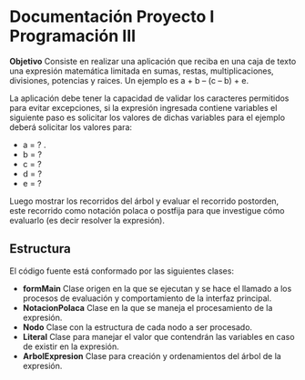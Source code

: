 # Documentación Proyecto I Programación III

**Objetivo** 
Consiste en realizar una aplicación que reciba en una caja de texto 
una expresión matemática limitada en sumas, restas, multiplicaciones, divisiones, 
potencias y raices. Un ejemplo es a + b – (c – b) + e.

La aplicación debe tener la capacidad de validar los caracteres permitidos para evitar excepciones, si la expresión ingresada contiene variables el siguiente paso es solicitar los valores de dichas variables para el ejemplo deberá solicitar los valores para:

 - a = ? .
 - b = ?  
 - c = ?  
 - d = ?  
 - e = ?

Luego mostrar los recorridos del árbol y evaluar el recorrido postorden, este 
recorrido como notación polaca o postfija para que investigue cómo evaluarlo 
(es decir resolver la expresión).

## **Estructura** 
El código fuente está conformado por las siguientes clases:
- **formMain**
  Clase origen en la que se ejecutan y se hace el llamado a los procesos de evaluación y comportamiento de la interfaz principal.
- **NotacionPolaca**
  Clase en la que se maneja el procesamiento de la expresión.
- **Nodo**
  Clase con la estructura de cada nodo a ser procesado.
- **Literal**
  Clase para manejar el valor que contendrán las variables en caso de existir en la expresión.
- **ArbolExpresion**
  Clase para creación y ordenamientos del árbol de la expresión.
